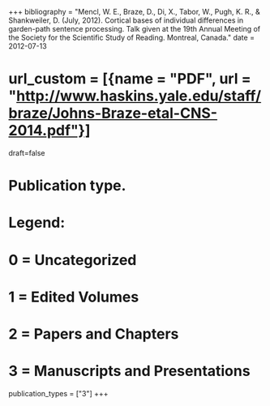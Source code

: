 +++
bibliography = "Mencl, W. E., Braze, D., Di, X., Tabor, W., Pugh, K. R., & Shankweiler, D. (July, 2012). Cortical bases of individual differences in garden-path sentence processing. Talk given at the 19th Annual Meeting of the Society for the Scientific Study of Reading. Montreal, Canada."
date = 2012-07-13
# url_custom = [{name = "PDF", url = "http://www.haskins.yale.edu/staff/braze/Johns-Braze-etal-CNS-2014.pdf"}]
draft=false
# Publication type.
# Legend:
# 0 = Uncategorized
# 1 = Edited Volumes
# 2 = Papers and Chapters
# 3 = Manuscripts and Presentations
publication_types = ["3"]
+++